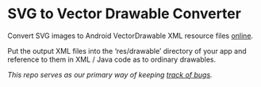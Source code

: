 # SVG to Vector Drawable Converter
Convert SVG images to Android VectorDrawable XML resource files [online](https://svg2vector.com).

Put the output XML files into the ‘res/drawable’ directory of your app and reference to them in XML / Java code as to ordinary drawables.

_This repo serves as our primary way of keeping [track of bugs](https://github.com/logicfactory/svg2vector/issues)._
